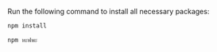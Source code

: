 Run the following command to install all necessary packages:

```bash
npm install
```

```bash
npm หะฟพะ
```
